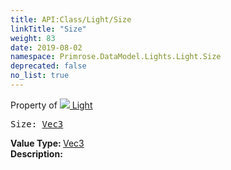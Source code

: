 ```yaml
---
title: API:Class/Light/Size
linkTitle: "Size"
weight: 83
date: 2019-08-02
namespace: Primrose.DataModel.Lights.Light.Size
deprecated: false
no_list: true
---
```

Property of <a href="/docs/api-reference/Class/Light"><img src="/icons/silk/lightbulb.png"/>&nbsp;Light</a>
<pre class="method-declaration">
Size: <a class="type" href="/docs/api-reference/DataType/Vec3">Vec3</a></pre>
<b>Value Type: </b>
<a class="type" href="/docs/api-reference/DataType/Vec3">Vec3</a>
<br/>
<b>Description: </b>